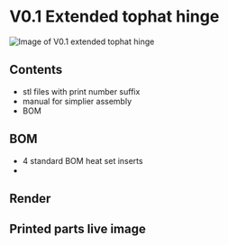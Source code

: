 # V0.1 Extended tophat hinge

![Image of V0.1 extended tophat hinge](images/v0.1_trident_skirt_remix_render.jpg)

## Contents

* stl files with print number suffix
* manual for simplier assembly
* BOM

## BOM
* 4 standard BOM heat set inserts
* 

## Render

## Printed parts live image

